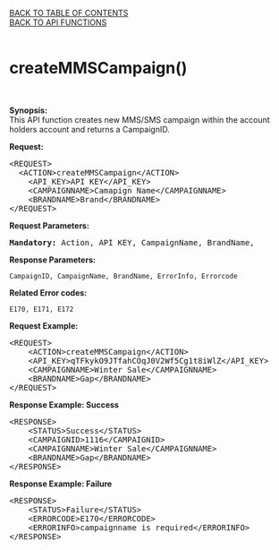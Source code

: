 <a href="/TABLE%20OF%20CONTENTS.md">BACK TO TABLE OF CONTENTS</a>
<BR>
<a href="/API%20FUNCTIONS.md">BACK TO API FUNCTIONS</a>
<BR>
<BR>


<h1>createMMSCampaign()</h1>
<BR>

<p><strong>Synopsis:</strong><br />
This API function creates new MMS/SMS campaign within the account holders account and returns a CampaignID.</p>
<div><strong>Request:</strong></div>
<pre>&lt;REQUEST&gt;
  &lt;ACTION&gt;createMMSCampaign&lt;/ACTION&gt;
	&lt;API_KEY&gt;API KEY&lt;/API_KEY&gt;
	&lt;CAMPAIGNNAME&gt;Camapign Name&lt;/CAMPAIGNNAME&gt;
	&lt;BRANDNAME&gt;Brand&lt;/BRANDNAME&gt;
&lt;/REQUEST&gt;</pre>
<div><strong>Request Parameters:</strong></div>
<pre><strong>Mandatory:</strong> Action, API_KEY, CampaignName, BrandName,</pre>
<strong>Response Parameters:</strong><br />

    CampaignID, CampaignName, BrandName, ErrorInfo, Errorcode
    
<strong>Related Error codes:</strong><br />

    E170, E171, E172
    
<div><strong>Request Example:</strong></div>
<pre>&lt;REQUEST&gt;
	&lt;ACTION&gt;createMMSCampaign&lt;/ACTION&gt;
	&lt;API_KEY&gt;qTFkykO9JTfahCOqJ0V2Wf5Cg1t8iWlZ&lt;/API_KEY&gt;
	&lt;CAMPAIGNNAME&gt;Winter Sale&lt;/CAMPAIGNNAME&gt;
	&lt;BRANDNAME&gt;Gap&lt;/BRANDNAME&gt;
&lt;/REQUEST&gt;</pre>
<div><strong>Response Example: Success</strong></div>
<pre>&lt;RESPONSE&gt;
	&lt;STATUS&gt;Success&lt;/STATUS&gt;
	&lt;CAMPAIGNID&gt;1116&lt;/CAMPAIGNID&gt;
	&lt;CAMPAIGNNAME&gt;Winter Sale&lt;/CAMPAIGNNAME&gt;
 	&lt;BRANDNAME&gt;Gap&lt;/BRANDNAME&gt;
&lt;/RESPONSE&gt;</pre>
<div><strong>Response Example: Failure</strong></div>
<pre>&lt;RESPONSE&gt;
	&lt;STATUS&gt;Failure&lt;/STATUS&gt;
	&lt;ERRORCODE&gt;E170&lt;/ERRORCODE&gt;
	&lt;ERRORINFO&gt;campaignname is required&lt;/ERRORINFO&gt;
&lt;/RESPONSE&gt;</pre>
